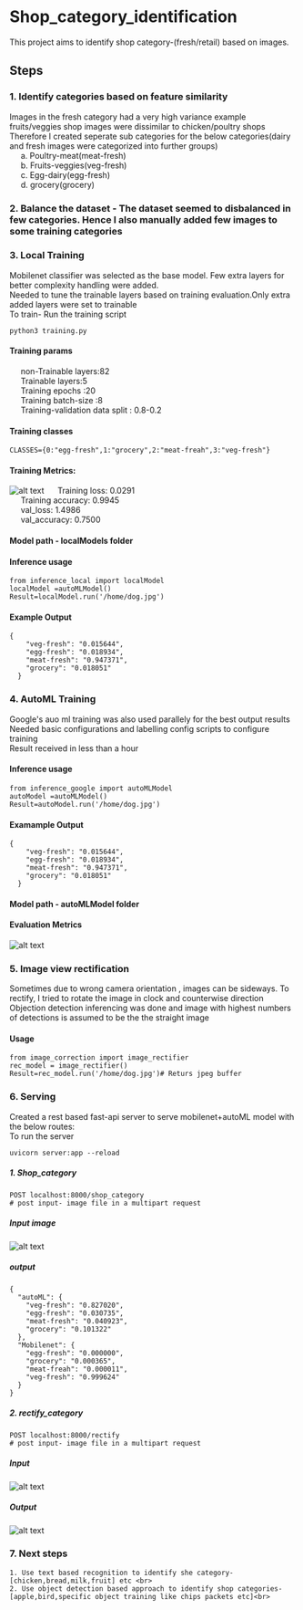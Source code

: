 # Shop_category_identification
This project aims to identify shop category-(fresh/retail) based on images.

## Steps
### 1. Identify categories based on feature similarity<br>
Images in the fresh category had a very high variance example fruits/veggies shop images were dissimilar to chicken/poultry shops<br>
Therefore I created seperate sub categories for the below categories(dairy and fresh images were categorized into further groups)<br>
&nbsp;&nbsp;&nbsp;&nbsp;   a. Poultry-meat(meat-fresh)<br>
&nbsp;&nbsp;&nbsp;&nbsp;   b. Fruits-veggies(veg-fresh)<br>
&nbsp;&nbsp;&nbsp;&nbsp;   c. Egg-dairy(egg-fresh)<br>
&nbsp;&nbsp;&nbsp;&nbsp;   d. grocery(grocery)<br>

### 2. Balance the dataset - The dataset seemed to disbalanced in few categories. Hence I also manually added few images to some training categories<br>

### 3. Local Training 
Mobilenet classifier was selected as the base model. Few extra layers for better complexity handling were added.<br>
Needed to tune the trainable layers based on training evaluation.Only extra added layers were set to trainable<br>
To train- Run the training script
```
python3 training.py
```
#### Training params<br>
&nbsp;&nbsp;&nbsp;&nbsp; non-Trainable layers:82<br>
&nbsp;&nbsp;&nbsp;&nbsp; Trainable layers:5<br>
&nbsp;&nbsp;&nbsp;&nbsp; Training epochs :20<br>
&nbsp;&nbsp;&nbsp;&nbsp; Training batch-size :8<br>
&nbsp;&nbsp;&nbsp;&nbsp; Training-validation data split : 0.8-0.2
#### Training classes
```
CLASSES={0:"egg-fresh",1:"grocery",2:"meat-freah",3:"veg-fresh"}
```
#### Training Metrics:
![alt text](https://raw.githubusercontent.com/saurabh1993/shop_category_identification/master/local_evaluation.png)
&nbsp;&nbsp;&nbsp;&nbsp; Training loss: 0.0291 <br>
&nbsp;&nbsp;&nbsp;&nbsp; Training accuracy: 0.9945<br>
&nbsp;&nbsp;&nbsp;&nbsp; val_loss: 1.4986 <br>
&nbsp;&nbsp;&nbsp;&nbsp; val_accuracy: 0.7500 <br>
#### Model path - localModels folder
#### Inference usage
```
from inference_local import localModel
localModel =autoMLModel()
Result=localModel.run('/home/dog.jpg')
```
#### Example Output
```
{
    "veg-fresh": "0.015644",
    "egg-fresh": "0.018934",
    "meat-fresh": "0.947371",
    "grocery": "0.018051"
  }
```
### 4. AutoML Training
Google's auo ml training was also used parallely for the best output results<br>
Needed basic configurations and labelling config scripts to configure training<br>
Result received in less than a hour<br>
#### Inference usage
```
from inference_google import autoMLModel
autoModel =autoMLModel()
Result=autoModel.run('/home/dog.jpg')
```
#### Examample Output
```
{
    "veg-fresh": "0.015644",
    "egg-fresh": "0.018934",
    "meat-fresh": "0.947371",
    "grocery": "0.018051"
  }
```
#### Model path - autoMLModel folder
#### Evaluation Metrics
![alt text](https://raw.githubusercontent.com/saurabh1993/shop_category_identification/master/evaluation.png)

### 5. Image view rectification
Sometimes due to wrong camera orientation , images can be sideways. To rectify, I tried to rotate the image in clock and counterwise direction<br>
Objection detection inferencing was done and image with highest numbers of detections is assumed to be the the straight image

#### Usage
```
from image_correction import image_rectifier
rec_model = image_rectifier()
Result=rec_model.run('/home/dog.jpg')# Returs jpeg buffer

```
### 6. Serving
Created a rest based fast-api server to serve mobilenet+autoML model with the below routes:<br>
To run the server<br>
```
uvicorn server:app --reload
```
##### 1. Shop_category
```
POST localhost:8000/shop_category
# post input- image file in a multipart request
```
##### Input image
![alt text](https://raw.githubusercontent.com/saurabh1993/shop_category_identification/master/temp.jpeg)
##### output
```
{
  "autoML": {
    "veg-fresh": "0.827020",
    "egg-fresh": "0.030735",
    "meat-fresh": "0.040923",
    "grocery": "0.101322"
  },
  "Mobilenet": {
    "egg-fresh": "0.000000",
    "grocery": "0.000365",
    "meat-freah": "0.000011",
    "veg-fresh": "0.999624"
  }
}
```
##### 2. rectify_category
```
POST localhost:8000/rectify
# post input- image file in a multipart request
```
##### Input
![alt text](https://raw.githubusercontent.com/saurabh1993/shop_category_identification/master/side.jpeg)
##### Output
![alt text](https://raw.githubusercontent.com/saurabh1993/shop_category_identification/master/right.jpeg)


### 7. Next steps
    1. Use text based recognition to identify she category-[chicken,bread,milk,fruit] etc <br>
    2. Use object detection based approach to identify shop categories-[apple,bird,specific object training like chips packets etc]<br>


